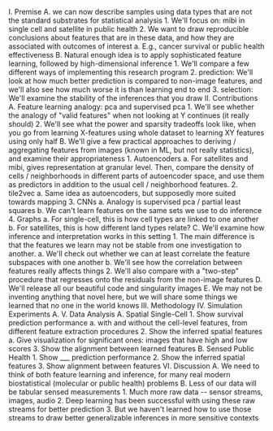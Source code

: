 
I. Premise
  A. we can now describe samples using data types that are not the standard
  substrates for statistical analysis
    1. We'll focus on: mibi in single cell and satellite in public health
    2. We want to draw reproducible conclusions about features that are in
    these data, and how they are associated with outcomes of interest
      a. E.g., cancer survival or public health effectiveness
  B. Natural enough idea is to apply sophisticated feature learning, followed
  by high-dimensional inference
    1. We'll compare a few different ways of implementing this research program
    2. prediction: We'll look at how much better prediction is compared to
    non-image features, and we'll also see how much worse it is than learning
    end to end
    3. selection: We'll examine the stability of the inferences that you draw
II. Contributions
  A. Feature learning analogy: pca and supervised pca
    1. We'll see whether the analogy of "valid features" when not looking at Y
    continues (it really should)
    2. We'll see what the power and sparsity tradeoffs look like, when you go
    from learning X-features using whole dataset to learning XY features using
    only half
  B. We'll give a few practical approaches to deriving / aggregating features
  from images (known in ML, but not really statistics), and examine their
  appropriateness
    1. Autoencoders
      a. For satellites and mibi, gives representation at granular level. Then,
         compare the density of cells / neighborhoods in different parts of
         autoencoder space, and use them as predictors in addition to the usual
         cell / neighborhood features.
    2. tile2vec
      a. Same idea as autoencoders, but supposedly more suited towards mapping
    3. CNNs
      a. Analogy is supervised pca / partial least squares
      b. We can't learn features on the same sets we use to do inference
    4. Graphs
      a. For single-cell, this is how cell types are linked to one another
      b. For satellites, this is how different land types relate?
  C. We'll examine how inference and interpretation works in this setting
    1. The main difference is that the features we learn may not be stable from
    one investigation to another.
      a. We'll check out whether we can at least correlate the feature subspaces
      with one another
      b. We'll see how the correlation between features really affects things
    2. We'll also compare with a "two-step" procedure that regresses onto the
    residuals from the non-image features
  D. We'll release all our beautiful code and singularity images
  E. We may not be inventing anything that novel here, but we will share some
     things we learned that no one in the world knows
III. Methodology
IV. Simulation Experiments
  A. 
V. Data Analysis
  A. Spatial Single-Cell
    1. Show survival prediction performance
      a. with and without the cell-level features, from different feature
      extraction procedures
    2. Show the inferred spatial features
      a. Give visualization for significant ones: images that have high and low
      scores
    3. Show the alignment between learned features
  B. Sensed Public Health
    1. Show ___ prediction performance
    2. Show the inferred spatial features
    3. Show alignment between features
VI. Discussion
  A. We need to think of both feature learning and inference, for many real
  modern biostatistical (molecular or public health) problems
  B. Less of our data will be tabular sensed measurements
    1. Much more raw data -- sensor streams, images, audio
    2. Deep learning has been successful with using these raw streams for better
       prediction
    3. But we haven't learned how to use those streams to draw better
       generalizable inferences in more sensitive contexts
